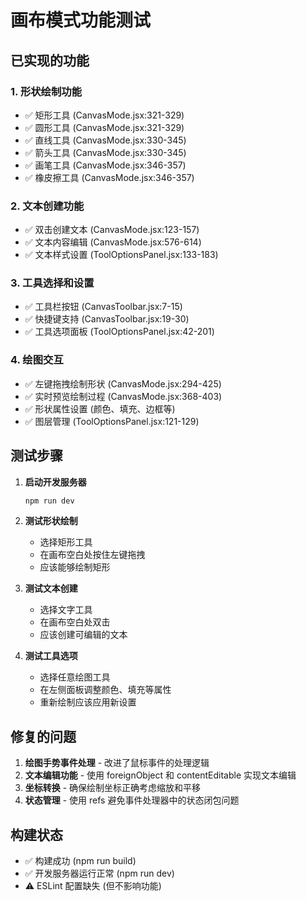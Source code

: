 # 画布模式功能测试

## 已实现的功能

### 1. 形状绘制功能
- ✅ 矩形工具 (CanvasMode.jsx:321-329)
- ✅ 圆形工具 (CanvasMode.jsx:321-329)
- ✅ 直线工具 (CanvasMode.jsx:330-345)
- ✅ 箭头工具 (CanvasMode.jsx:330-345)
- ✅ 画笔工具 (CanvasMode.jsx:346-357)
- ✅ 橡皮擦工具 (CanvasMode.jsx:346-357)

### 2. 文本创建功能
- ✅ 双击创建文本 (CanvasMode.jsx:123-157)
- ✅ 文本内容编辑 (CanvasMode.jsx:576-614)
- ✅ 文本样式设置 (ToolOptionsPanel.jsx:133-183)

### 3. 工具选择和设置
- ✅ 工具栏按钮 (CanvasToolbar.jsx:7-15)
- ✅ 快捷键支持 (CanvasToolbar.jsx:19-30)
- ✅ 工具选项面板 (ToolOptionsPanel.jsx:42-201)

### 4. 绘图交互
- ✅ 左键拖拽绘制形状 (CanvasMode.jsx:294-425)
- ✅ 实时预览绘制过程 (CanvasMode.jsx:368-403)
- ✅ 形状属性设置 (颜色、填充、边框等)
- ✅ 图层管理 (ToolOptionsPanel.jsx:121-129)

## 测试步骤

1. **启动开发服务器**
   ```bash
   npm run dev
   ```

2. **测试形状绘制**
   - 选择矩形工具
   - 在画布空白处按住左键拖拽
   - 应该能够绘制矩形

3. **测试文本创建**
   - 选择文字工具
   - 在画布空白处双击
   - 应该创建可编辑的文本

4. **测试工具选项**
   - 选择任意绘图工具
   - 在左侧面板调整颜色、填充等属性
   - 重新绘制应该应用新设置

## 修复的问题

1. **绘图手势事件处理** - 改进了鼠标事件的处理逻辑
2. **文本编辑功能** - 使用 foreignObject 和 contentEditable 实现文本编辑
3. **坐标转换** - 确保绘制坐标正确考虑缩放和平移
4. **状态管理** - 使用 refs 避免事件处理器中的状态闭包问题

## 构建状态

- ✅ 构建成功 (npm run build)
- ✅ 开发服务器运行正常 (npm run dev)
- ⚠️ ESLint 配置缺失 (但不影响功能)